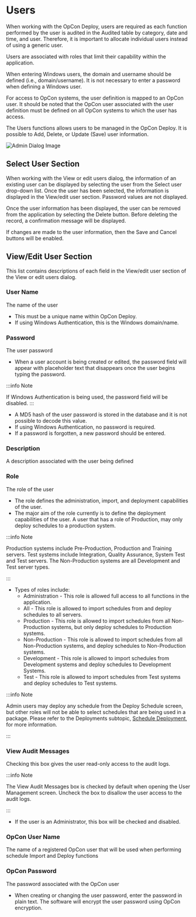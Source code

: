 # Users

When working with the OpCon Deploy, users are required as each function performed by the user is audited in the Audited table by category, date and time, and user. Therefore, it is important to allocate individual users instead of using a generic user.

Users are associated with roles that limit their capability within the application.

When entering Windows users, the domain and username should be defined (i.e., domain/username). It is not necessary to enter a password when defining a Windows user.

For access to OpCon systems, the user definition is mapped to an OpCon user. It should be noted that the OpCon user associated with the user definition must be defined on all OpCon systems to which the user has access.

The Users functions allows users to be managed in the OpCon Deploy. It is possible to Add, Delete, or Update (Save) user information.

![Admin Dialog Image](/img/admin-user-dialog.png)

## Select User Section

When working with the View or edit users dialog, the information of an existing user can be displayed by selecting the user from the Select user drop-down list. Once the user has been selected, the information is displayed in the View/edit user section. Password values are not displayed.

Once the user information has been displayed, the user can be removed from the application by selecting the Delete button. Before deleting the record, a confirmation message will be displayed.

If changes are made to the user information, then the Save and Cancel buttons will be enabled.

## View/Edit User Section

This list contains descriptions of each field in the View/edit user section of the View or edit users dialog.

### User Name

The name of the user
* This must be a unique name within OpCon Deploy.
* If using Windows Authentication, this is the Windows domain/name.

### Password

The user password
* When a user account is being created or edited, the password field will appear with placeholder text that disappears once the user begins typing the password.

:::info Note 

If Windows Authentication is being used, the password field will be disabled.
:::

* A MD5 hash of the user password is stored in the database and it is not possible to decode this value.
* If using Windows Authentication, no password is required.
* If a password is forgotten, a new password should be entered.

### Description

A description associated with the user being defined

### Role

The role of the user
* The role defines the administration, import, and deployment capabilities of the user.
* The major aim of the role currently is to define the deployment capabilities of the user. A user that has a role of Production, may only deploy schedules to a production system.

:::info Note

 Production systems include Pre-Production, Production and Training servers. Test systems include Integration, Quality Assurance, System Test and Test servers. The Non-Production systems are all Development and Test server types.

:::

* Types of roles include:
    * Administration - This role is allowed full access to all functions in the application.
    * All - This role is allowed to import schedules from and deploy schedules to all servers.
    * Production - This role is allowed to import schedules from all Non-Production systems, but only deploy schedules to Production systems.
    * Non-Production - This role is allowed to import schedules from all Non-Production systems, and deploy schedules to Non-Production systems.
    * Development - This role is allowed to import schedules from Development systems and deploy schedules to Development Systems.
    * Test - This role is allowed to import schedules from Test systems and deploy schedules to Test systems.

:::info Note

Admin users may deploy any schedule from the Deploy Schedule screen, but other roles will not be able to select schedules that are being used in a package. Please refer to the Deployments subtopic, [Schedule Deployment](/deployments/#schedule-deployment), for more information.

:::

### View Audit Messages

Checking this box gives the user read-only access to the audit logs.

:::info Note 

The View Audit Messages box is checked by default when opening the User Management screen. Uncheck the box to disallow the user access to the audit logs.

:::

* If the user is an Administrator, this box will be checked and disabled.

### OpCon User Name

The name of a registered OpCon user that will be used when performing schedule Import and Deploy functions

### OpCon Password

The password associated with the OpCon user
* When creating or changing the user password, enter the password in plain text. The software will encrypt the user password using OpCon encryption.

